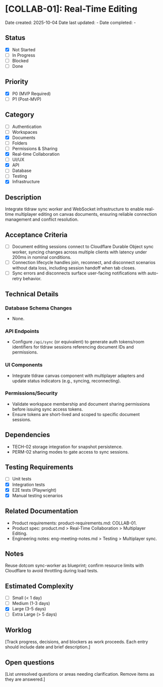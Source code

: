 # [COLLAB-01]: Real-Time Editing

Date created: 2025-10-04
Date last updated: -
Date completed: -

## Status

- [x] Not Started
- [ ] In Progress
- [ ] Blocked
- [ ] Done

## Priority

- [x] P0 (MVP Required)
- [ ] P1 (Post-MVP)

## Category

- [ ] Authentication
- [ ] Workspaces
- [x] Documents
- [ ] Folders
- [ ] Permissions & Sharing
- [x] Real-time Collaboration
- [ ] UI/UX
- [x] API
- [ ] Database
- [ ] Testing
- [x] Infrastructure

## Description

Integrate tldraw sync worker and WebSocket infrastructure to enable real-time multiplayer editing on canvas documents, ensuring reliable connection management and conflict resolution.

## Acceptance Criteria

- [ ] Document editing sessions connect to Cloudflare Durable Object sync worker, syncing changes across multiple clients with latency under 200ms in nominal conditions.
- [ ] Connection lifecycle handles join, reconnect, and disconnect scenarios without data loss, including session handoff when tab closes.
- [ ] Sync errors and disconnects surface user-facing notifications with auto-retry behavior.

## Technical Details

### Database Schema Changes

- None.

### API Endpoints

- Configure `/api/sync` (or equivalent) to generate auth tokens/room identifiers for tldraw sessions referencing document IDs and permissions.

### UI Components

- Integrate tldraw canvas component with multiplayer adapters and update status indicators (e.g., syncing, reconnecting).

### Permissions/Security

- Validate workspace membership and document sharing permissions before issuing sync access tokens.
- Ensure tokens are short-lived and scoped to specific document sessions.

## Dependencies

- TECH-02 storage integration for snapshot persistence.
- PERM-02 sharing modes to gate access to sync sessions.

## Testing Requirements

- [ ] Unit tests
- [x] Integration tests
- [x] E2E tests (Playwright)
- [x] Manual testing scenarios

## Related Documentation

- Product requirements: product-requirements.md: COLLAB-01.
- Product spec: product.md > Real-Time Collaboration > Multiplayer Editing.
- Engineering notes: eng-meeting-notes.md > Testing > Multiplayer sync.

## Notes

Reuse dotcom sync-worker as blueprint; confirm resource limits with Cloudflare to avoid throttling during load tests.

## Estimated Complexity

- [ ] Small (< 1 day)
- [ ] Medium (1-3 days)
- [x] Large (3-5 days)
- [ ] Extra Large (> 5 days)

## Worklog

[Track progress, decisions, and blockers as work proceeds. Each entry should include date and brief description.]

## Open questions

[List unresolved questions or areas needing clarification. Remove items as they are answered.]
